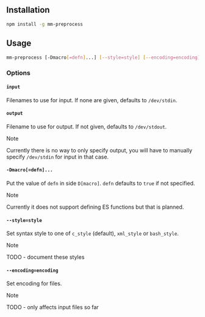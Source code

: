 ## Installation
```sh
npm install -g mm-preprocess
```

## Usage
```sh
mm-preprocess [-Dmacro[=defn]...] [--style=style] [--encoding=encoding] [input...] [output]
```

### Options
#### `input`
Filenames to use for input. If none are given, defaults to `/dev/stdin`.

#### `output`
Filename to use for output. If not given, defaults to `/dev/stdout`.
> [!NOTE]
> Currently there is no way to only specify output, you will have to manually specify `/dev/stdin` for input in that case.

#### `-Dmacro[=defn]...`
Put the value of `defn` in side `D[macro]`. `defn` defaults to `true` if not specified.
> [!NOTE]
> Currently it does not support defining ES functions but that is planned.

#### `--style=style`
Set syntax style to one of `c_style` (default), `xml_style` or `bash_style`.
> [!NOTE]
> TODO - document these styles

#### `--encoding=encoding`
Set encoding for files.
> [!NOTE]
> TODO - only affects input files so far
